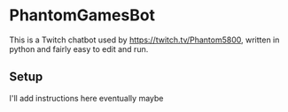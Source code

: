# PhantomGamesBot
This is a Twitch chatbot used by https://twitch.tv/Phantom5800, written in python and fairly easy to edit and run.

## Setup
I'll add instructions here eventually maybe

